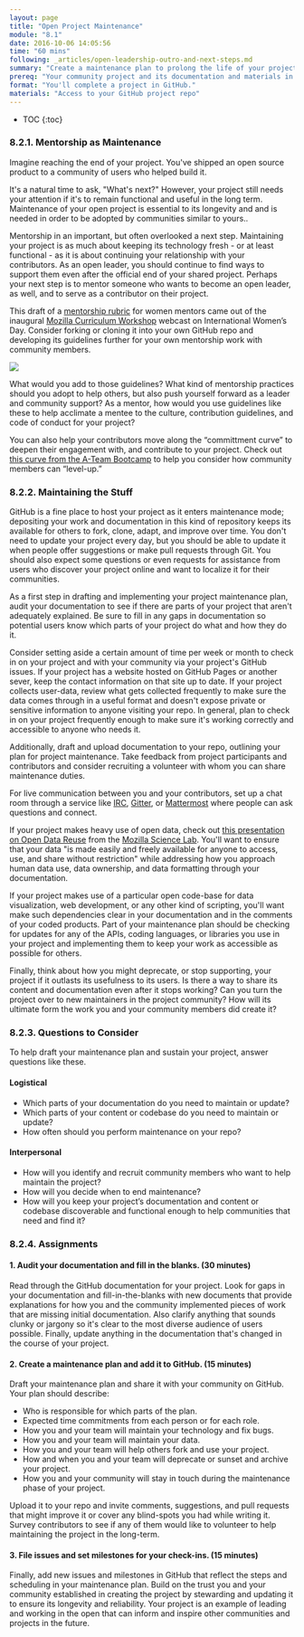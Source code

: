 ```yaml
---
layout: page
title: "Open Project Maintenance"
module: "8.1"
date: 2016-10-06 14:05:56
time: "60 mins"
following: _articles/open-leadership-outro-and-next-steps.md
summary: "Create a maintenance plan to prolong the life of your project and keep it accessible for your community and others."
prereq: "Your community project and its documentation and materials in your GitHub repo"
format: "You'll complete a project in GitHub."
materials: "Access to your GitHub project repo"
---
```

* TOC
{:toc}


### 8.2.1\. Mentorship as Maintenance

Imagine reaching the end of your project. You've shipped an open source product to a community of users who helped build it.

It's a natural time to ask, "What's next?" However, your project still needs your attention if it's to remain functional and useful in the long term. Maintenance of your open project is essential to its longevity and and is needed in order to be adopted by communities similar to yours..

Mentorship in an important, but often overlooked a next step. Maintaining your project is as much about keeping its technology fresh - or at least functional - as it is about continuing your relationship with your contributors. As an open leader, you should continue to find ways to support them even after the official end of your shared project. Perhaps your next step is to mentor someone who wants to become an open leader, as well, and to serve as a contributor on their project.

This draft of a [mentorship rubric](https://github.com/MozillaFoundation/curriculum-workshop/blob/master/march-8-2016/g-doc-transcript.md) for women mentors came out of the inaugural [Mozilla Curriculum Workshop](https://teach.mozilla.org/community/curriculum-workshop/) webcast on International Women’s Day. Consider forking or cloning it into your own GitHub repo and developing its guidelines further for your own mentorship work with community members.

[![](https://lh4.googleusercontent.com/_4h4xPUhInqRys3fyQ_45hnrSg9A24UxqPec-a3wc_ZuDLlg0m6moNQgXgX1t_s-ggRkjvQ8HvxqKMl04REyKwzvKvlzagU4WXRVR8oTNi1GSfsefL2SaeFoeXQMQozEbHst3m-h)](https://github.com/MozillaFoundation/curriculum-workshop/blob/master/march-8-2016/g-doc-transcript.md)

What would you add to those guidelines? What kind of mentorship practices should you adopt to help others, but also push yourself forward as a leader and community support? As a mentor, how would you use guidelines like these to help acclimate a mentee to the culture, contribution guidelines, and code of conduct for your project?

You can also help your contributors move along the “committment curve” to deepen their engagement with, and contribute to your project. Check out [this curve from the A-Team Bootcamp](http://ateam-bootcamp.readthedocs.io/en/latest/guide/curve.html) to help you consider how community members can “level-up.”

### 8.2.2\. Maintaining the Stuff

GitHub is a fine place to host your project as it enters maintenance mode; depositing your work and documentation in this kind of repository keeps its available for others to fork, clone, adapt, and improve over time. You don't need to update your project every day, but you should be able to update it when people offer suggestions or make pull requests through Git. You should also expect some questions or even requests for assistance from users who discover your project online and want to localize it for their communities.

As a first step in drafting and implementing your project maintenance plan, audit your documentation to see if there are parts of your project that aren't adequately explained. Be sure to fill in any gaps in documentation so potential users know which parts of your project do what and how they do it.

Consider setting aside a certain amount of time per week or month to check in on your project and with your community via your project's GitHub issues. If your project has a website hosted on GitHub Pages or another sever, keep the contact information on that site up to date. If your project collects user-data, review what gets collected frequently to make sure the data comes through in a useful format and doesn't expose private or sensitive information to anyone visiting your repo. In general, plan to check in on your project frequently enough to make sure it's working correctly and accessible to anyone who needs it.

Additionally, draft and upload documentation to your repo, outlining your plan for project maintenance. Take feedback from project participants and contributors and consider recruiting a volunteer with whom you can share maintenance duties.

For live communication between you and your contributors, set up a chat room through a service like [IRC](https://developer.mozilla.org/en-US/docs/Mozilla/QA/Getting_Started_with_IRC), [Gitter](https://gitter.im/), or [Mattermost](http://www.mattermost.org/) where people can ask questions and connect.

If your project makes heavy use of open data, check out [this presentation on Open Data Reuse](https://docs.google.com/presentation/d/1kZd-ZD5lru5a7jIbyi9q8cBYCCAKRnIBSRvixYFtoF0/edit?pref=2&pli=1#slide=id.g1088c5b110_0_72) from the [Mozilla Science Lab](https://mozillascience.org/). You'll want to ensure that your data "is made easily and freely available for anyone to access, use, and share without restriction" while addressing how you approach human data use, data ownership, and data formatting through your documentation.

If your project makes use of a particular open code-base for data visualization, web development, or any other kind of scripting, you'll want make such dependencies clear in your documentation and in the comments of your coded products. Part of your maintenance plan should be checking for updates for any of the APIs, coding languages, or libraries you use in your project and implementing them to keep your work as accessible as possible for others.

Finally, think about how you might deprecate, or stop supporting, your project if it outlasts its usefulness to its users. Is there a way to share its content and documentation even after it stops working? Can you turn the project over to new maintainers in the project community? How will its ultimate form the work you and your community members did create it?

### 8.2.3\. Questions to Consider

To help draft your maintenance plan and sustain your project, answer questions like these.

#### Logistical

*   Which parts of your documentation do you need to maintain or update?
*   Which parts of your content or codebase do you need to maintain or update?
*   How often should you perform maintenance on your repo?

#### Interpersonal

*   How will you identify and recruit community members who want to help maintain the project?
*   How will you decide when to end maintenance?
*   How will you keep your project’s documentation and content or codebase discoverable and functional enough to help communities that need and find it?

### 8.2.4\. Assignments

#### 1\. Audit your documentation and fill in the blanks. (30 minutes)

Read through the GitHub documentation for your project. Look for gaps in your documentation and fill-in-the-blanks with new documents that provide explanations for how you and the community implemented pieces of work that are missing initial documentation. Also clarify anything that sounds clunky or jargony so it's clear to the most diverse audience of users possible. Finally, update anything in the documentation that's changed in the course of your project.

#### 2\. Create a maintenance plan and add it to GitHub. (15 minutes)

Draft your maintenance plan and share it with your community on GitHub. Your plan should describe:

*   Who is responsible for which parts of the plan.
*   Expected time commitments from each person or for each role.
*   How you and your team will maintain your technology and fix bugs.
*   How you and your team will maintain your data.
*   How you and your team will help others fork and use your project.
*   How and when you and your team will deprecate or sunset and archive your project.
*   How you and your community will stay in touch during the maintenance phase of your project.

Upload it to your repo and invite comments, suggestions, and pull requests that might improve it or cover any blind-spots you had while writing it. Survey contributors to see if any of them would like to volunteer to help maintaining the project in the long-term.

#### 3\. File issues and set milestones for your check-ins. (15 minutes)

Finally, add new issues and milestones in GitHub that reflect the steps and scheduling in your maintenance plan. Build on the trust you and your community established in creating the project by stewarding and updating it to ensure its longevity and reliability. Your project is an example of leading and working in the open that can inform and inspire other communities and projects in the future.
